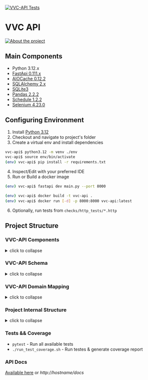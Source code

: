 [![VVC-API Tests](https://github.com/Sombra-MLET2/vvc-api/actions/workflows/vvc-api.yaml/badge.svg)](https://github.com/Sombra-MLET2/vvc-api/actions/workflows/vvc-api.yaml)

# VVC API

[![About the project](https://img.youtube.com/vi/wiNhuAg3Zg8/0.jpg)](https://www.youtube.com/watch?v=wiNhuAg3Zg8)

## Main Components

* Python 3.12.x
* [FastApi 0.111.x](https://fastapi.tiangolo.com/tutorial/)
* [AIOCache 0.12.2](https://pypi.org/project/aiocache/)
* [SQLAlchemy 2.x](https://docs.sqlalchemy.org/en/20/contents.html)
* [SQLite3](https://www.sqlite.org/index.html)
* [Pandas 2.2.2](https://pandas.pydata.org/)
* [Schedule 1.2.2](https://schedule.readthedocs.io/en/stable/index.html)
* [Selenium 4.23.0](https://selenium-python.readthedocs.io/)

## Configuring Environment

1. Install [Python 3.12](https://www.python.org/downloads/)
2. Checkout and navigate to project's folder
3. Create a virtual env and install dependencies
```bash
vvc-api$ python3.12 -m venv ./env
vvc-api$ source env/bin/activate
(env) vvc-api$ pip install -r requirements.txt
```
4. Inspect/Edit with your preferred IDE
5. Run or Build a docker image
```bash
(env) vvc-api$ fastapi dev main.py --port 8000
```
```bash
(env) vvc-api$ docker build -t vvc-api .
(env) vvc-api$ docker run [-d] -p 8000:8000 vvc-api:latest
```
6. Optionally, run tests from `checks/http_tests/*.http`

## Project Structure

### VVC-API Components
<details closed>
  <summary>click to collapse</summary>
    
![VVC Api Main Components](imgs/vvc-comps.png)

</details>

### VVC-API Schema
<details closed>
  <summary>click to collapse</summary>
    
![VVC DB Schema](imgs/vvc-schema.png)

</details>

### VVC-API Domain Mapping
<details closed>
  <summary>click to collapse</summary>
  
#### Production Domain
* **Embrapa Domain**: Produção
* **Data Categories**: N/A (Single CSV file)
* **Database Table**: productions
* The _Produção.csv_ file encompasses all production data without further categorization.


#### Processing Domain

**Embrapa Domain**: Processamento
* **Data Categories**: Viníferas, Americanas e híbridas, Uvas de mesa, Sem classificação
* **Database Table**: processing
* Has multiple CSV files (_ProcessaViniferas.csv, ProcessaAmericanas.csv, ProcessaMesa.csv, ProcessaSemclass.csv_) describing its categories.

#### Commercialization Domain

* **Embrapa Domain**: Comercialização
* **Data Categories**: N/A (Single CSV file)
* **Database Table**: sales
* The Comercio.csv file contains all commercialization data and will be mapped to the **sales** table.

#### Imports Domain

* **Embrapa Domain**: Importação
* **Data Categories**: Vinhos de mesa, Espumantes, Uvas frescas, Uvas passas, Suco de uva
* **Database Table**: imports
* The import data is categorized into multiple CSV files (ImpVinhos.csv, ImpEspumantes.csv, ImpFrescas.csv, ImpPassas.csv, ImpSuco.csv). 

#### Exports Domain

* **Embrapa Domain**: Exportação
* **Data Categories**: Vinhos de mesa, Espumantes, Uvas frescas, Suco de uva
* **Database Table**: exports
* Similar to the imports domain, exports data is categorized into multiple CSV files (with similar naming conventions also).

</details>

### Project Internal Structure

<details closed>
  <summary>click to collapse</summary>
    
```
├── appscheduler
├── dataprocessing – módulo de importação dos CSVs, responsável por gerenciar o processo e delegar para os parsers. 
├── Dockerfile
├── dtos
├── infra
    ├── cache
    ├── converter
    ├── database
    └── security
├── main.py
├── models
├── repositories
    ├── category_repository.py
    ├── exports_repository.py
    └── ... 
├── requirements.txt
├── routes
├── scraping
└── ucs
    ├── categories
    ├── imports
    └── token
    └── ...
```

* **appscheduler** - Scheduler logic & job setup to map and scrape [Embrapa](http://vitibrasil.cnpuv.embrapa.br/index.php?opcao=opt_01) csv datasets
* **Dockerfile** - Minimal configuration to build an image
* **infra** - Database, repositories and other infra-related scripts
* **models** - Core models of this API
* **requirements.txt** - Project dependencies - install them before running the project
* **routes** - FastAPI routes definition scripts
* **scraping** - Selenium/FF based scraping component 
* **ucs** - API use cases 

</details>

### Tests && Coverage

* `pytest` - Run all available tests
* `./run_test_coverage.sh` - Run testes & generate coverage report

### API Docs

[Available here](http://localhost:8000/docs) or _http://hostname/docs_
